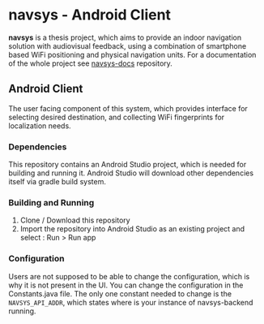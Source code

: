 # navsys - Android Client

**navsys** is a thesis project, which aims to provide an indoor navigation solution with audiovisual feedback, 
using a combination of smartphone based WiFi positioning and physical navigation units. 
For a documentation of the whole project see [navsys-docs](https://github.com/yedlosh/navsys-docs) repository.

## Android Client

The user facing component of this system, which provides interface for selecting desired destination, 
and collecting WiFi fingerprints for localization needs.

### Dependencies

This repository contains an Android Studio project, which is needed for building and running it. 
Android Studio will download other dependencies itself via gradle build system.

### Building and Running
1. Clone / Download this repository
2. Import the repository into Android Studio as an existing project and select : Run > Run app

### Configuration

Users are not supposed to be able to change the configuration, which is why it is not present in the UI. 
You can change the configuration in the Constants.java file. 
The only one constant needed to change is the `NAVSYS_API_ADDR`, which states where is your instance of 
navsys-backend running.
